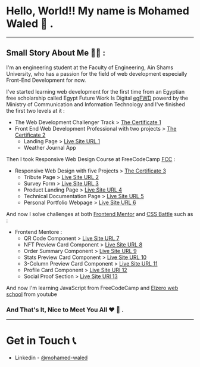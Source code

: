 # Hello,  World!! My name is Mohamed Waled 👋 .

---

## Small Story About Me 👨‍💻 :

I'm an engineering student at the Faculty of Engineering, Ain Shams University, who has
a passion for the field of web development especially Front-End Development for now.

I've started learning web development for the first time from an Egyptian free scholarship 
called Egypt Future Work Is Digital [egFWD] powerd by the Ministry of Communication and 
Information Technology and I've finished the first two levels at it :

- The Web Development Challenger Track > [The Certificate 1]
- Front End Web Development Professional with two projects > [The Certificate 2]
    - Landing Page > [Live Site URL 1]
    - Weather Journal App

Then I took Responsive Web Design Course at FreeCodeCamp [FCC] :

- Responsive Web Design with five Projects > [The Certificate 3]
    - Tribute Page > [Live Site URL 2]
    - Survey Form > [Live Site URL 3]
    - Product Landing Page > [Live Site URL 4]
    - Technical Documentation Page > [Live Site URL 5]
    - Personal Portfolio Webpage > [Live Site URL 6]

And now I solve challenges at both [Frontend Mentor] and [CSS Battle] such as :

- Frontend Mentore :
    - QR Code Component > [Live Site URL 7]
    - NFT Preview Card Component > [Live Site URL 8]
    - Order Summary Component > [Live Site URL 9]
    - Stats Preview Card Component > [Live Site URL 10]
    - 3-Column Preview Card Component > [Live Site URL 11]
    - Profile Card Component > [Live Site URl 12]
    - Social Proof Section > [Live Site URl 13]

And now I'm learning JavaScript from FreeCodeCamp and [Elzero web school] from youtube

### And That's It, Nice to Meet You All ❤️ 👋 .

---

# Get in Touch 📞

- Linkedin - [@mohamed-waled]

[//]: # (This is Comment)

[egFWD]: <https://egfwd.com/?lang=ar>
[FCC]: <https://freecodecamp.org/>
[Frontend Mentor]: <https://www.frontendmentor.io/>
[CSS Battle]: <https://cssbattle.dev/>
[Elzero web school]: <https://www.youtube.com/c/ElzeroInfo>
[The Certificate 1]: <https://s3-us-west-2.amazonaws.com/udacity-printer/production/certificates/dc0c4d79-c6c8-4a27-95f4-0d7a86d703aa.pdf>
[The Certificate 2]: <https://graduation.udacity.com/confirm/KKHPEC4K>
[The Certificate 3]: <https://www.freecodecamp.org/certification/mohamedwaledfarag/responsive-web-design>
[Live Site URL 1]: <https://mohamed-waled.github.io/Landing-Page/>
[Live Site URL 2]: <https://mohamed-waled.github.io/Tribute-Page/>
[Live Site URL 3]: <https://mohamed-waled.github.io/Survey-Form/>
[Live Site URL 4]: <https://mohamed-waled.github.io/Product-Landing-Page/>
[Live Site URL 5]: <https://mohamed-waled.github.io/Technical-Documentation-Page/>
[Live Site URL 6]: <https://mohamed-waled.github.io/Personal-Portfolio-Webpage/>
[Live Site URL 7]: <https://mohamed-waled.github.io/Qr-Code-Component-Main/>
[Live Site URL 8]: <https://mohamed-waled.github.io/NFT-Preview-Card-Component/>
[Live Site URL 9]: <https://mohamed-waled.github.io/Order-Summary-Component/>
[Live Site URL 10]: <https://mohamed-waled.github.io/Stats-Preview-Card-Component/>
[Live Site URL 11]: <https://mohamed-waled.github.io/3-Column-Preview-Card-Component/>
[Live Site URl 12]: <https://mohamed-waled.github.io/Profile-Card-Component/>
[Live Site URl 13]: <https://mohamed-waled.github.io/Social-Proof-Section/>
[@mohamed-waled]: <https://www.linkedin.com/in/mohamed-waled-82a51a1bb/>